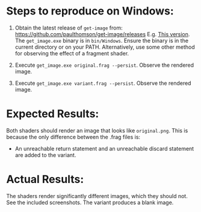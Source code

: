 # Steps to reproduce on Windows: 

1. Obtain the latest release of `get-image` from:
   https://github.com/paulthomson/get-image/releases
   E.g. [This version](https://github.com/paulthomson/get-image/releases/tag/v-feb357fccce0694585b02484defc825778733751).
   The `get_image.exe` binary is in `bin/Windows`.
   Ensure the binary is in the current directory or on your PATH.
   Alternatively, use some other method for observing the effect of a fragment shader.

2. Execute `get_image.exe original.frag --persist`. Observe the rendered image.

3. Execute `get_image.exe variant.frag --persist`. Observe the rendered image.

# Expected Results:
Both shaders should render an image that looks like `original.png`. 
This is because the only difference between the .frag files is:

* An unreachable return statement and an unreachable discard statement are added to the variant. 

# Actual Results:
The shaders render significantly different images, which they should not.
See the included screenshots.
The variant produces a blank image.

